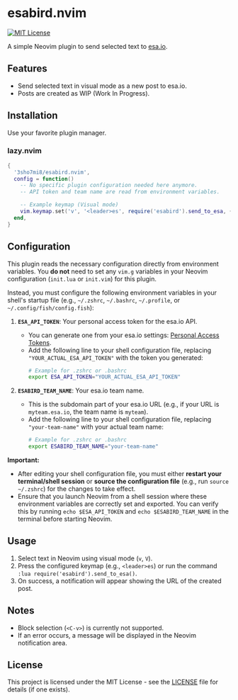 # esabird.nvim

[![MIT License](https://img.shields.io/badge/License-MIT-blue.svg)](LICENSE)

A simple Neovim plugin to send selected text to [esa.io](https://esa.io/).

## Features

- Send selected text in visual mode as a new post to esa.io.
- Posts are created as WIP (Work In Progress).

## Installation

Use your favorite plugin manager.

### lazy.nvim

```lua
{
  '3sho7mi8/esabird.nvim',
  config = function()
    -- No specific plugin configuration needed here anymore.
    -- API token and team name are read from environment variables.

    -- Example keymap (Visual mode)
    vim.keymap.set('v', '<leader>es', require('esabird').send_to_esa, { desc = 'Send selection to esa.io' })
  end,
}
```

## Configuration

This plugin reads the necessary configuration directly from environment variables. You **do not** need to set any `vim.g` variables in your Neovim configuration (`init.lua` or `init.vim`) for this plugin.

Instead, you must configure the following environment variables in your shell's startup file (e.g., `~/.zshrc`, `~/.bashrc`, `~/.profile`, or `~/.config/fish/config.fish`):

1.  **`ESA_API_TOKEN`**: Your personal access token for the esa.io API.
    *   You can generate one from your esa.io settings: [Personal Access Tokens](https://docs.esa.io/posts/102).
    *   Add the following line to your shell configuration file, replacing `"YOUR_ACTUAL_ESA_API_TOKEN"` with the token you generated:
        ```sh
        # Example for .zshrc or .bashrc
        export ESA_API_TOKEN="YOUR_ACTUAL_ESA_API_TOKEN"
        ```

2.  **`ESABIRD_TEAM_NAME`**: Your esa.io team name.
    *   This is the subdomain part of your esa.io URL (e.g., if your URL is `myteam.esa.io`, the team name is `myteam`).
    *   Add the following line to your shell configuration file, replacing `"your-team-name"` with your actual team name:
        ```sh
        # Example for .zshrc or .bashrc
        export ESABIRD_TEAM_NAME="your-team-name"
        ```

**Important:**
*   After editing your shell configuration file, you must either **restart your terminal/shell session** or **source the configuration file** (e.g., run `source ~/.zshrc`) for the changes to take effect.
*   Ensure that you launch Neovim from a shell session where these environment variables are correctly set and exported. You can verify this by running `echo $ESA_API_TOKEN` and `echo $ESABIRD_TEAM_NAME` in the terminal before starting Neovim.

## Usage

1. Select text in Neovim using visual mode (`v`, `V`).
2. Press the configured keymap (e.g., `<leader>es`) or run the command `:lua require('esabird').send_to_esa()`.
3. On success, a notification will appear showing the URL of the created post.

## Notes

- Block selection (`<C-v>`) is currently not supported.
- If an error occurs, a message will be displayed in the Neovim notification area.

## License

This project is licensed under the MIT License - see the [LICENSE](LICENSE) file for details (if one exists).
